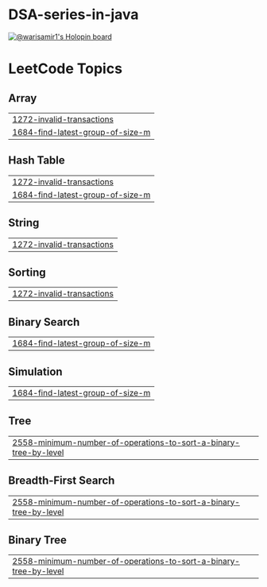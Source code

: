 # DSA-series-in-java
[![@warisamir1's Holopin board](https://holopin.me/warisamir)](https://holopin.io/@warisamir)

<!---LeetCode Topics Start-->
# LeetCode Topics
## Array
|  |
| ------- |
| [1272-invalid-transactions](https://github.com/warisamir/DSA-series-in-java/tree/master/1272-invalid-transactions) |
| [1684-find-latest-group-of-size-m](https://github.com/warisamir/DSA-series-in-java/tree/master/1684-find-latest-group-of-size-m) |
## Hash Table
|  |
| ------- |
| [1272-invalid-transactions](https://github.com/warisamir/DSA-series-in-java/tree/master/1272-invalid-transactions) |
| [1684-find-latest-group-of-size-m](https://github.com/warisamir/DSA-series-in-java/tree/master/1684-find-latest-group-of-size-m) |
## String
|  |
| ------- |
| [1272-invalid-transactions](https://github.com/warisamir/DSA-series-in-java/tree/master/1272-invalid-transactions) |
## Sorting
|  |
| ------- |
| [1272-invalid-transactions](https://github.com/warisamir/DSA-series-in-java/tree/master/1272-invalid-transactions) |
## Binary Search
|  |
| ------- |
| [1684-find-latest-group-of-size-m](https://github.com/warisamir/DSA-series-in-java/tree/master/1684-find-latest-group-of-size-m) |
## Simulation
|  |
| ------- |
| [1684-find-latest-group-of-size-m](https://github.com/warisamir/DSA-series-in-java/tree/master/1684-find-latest-group-of-size-m) |
## Tree
|  |
| ------- |
| [2558-minimum-number-of-operations-to-sort-a-binary-tree-by-level](https://github.com/warisamir/DSA-series-in-java/tree/master/2558-minimum-number-of-operations-to-sort-a-binary-tree-by-level) |
## Breadth-First Search
|  |
| ------- |
| [2558-minimum-number-of-operations-to-sort-a-binary-tree-by-level](https://github.com/warisamir/DSA-series-in-java/tree/master/2558-minimum-number-of-operations-to-sort-a-binary-tree-by-level) |
## Binary Tree
|  |
| ------- |
| [2558-minimum-number-of-operations-to-sort-a-binary-tree-by-level](https://github.com/warisamir/DSA-series-in-java/tree/master/2558-minimum-number-of-operations-to-sort-a-binary-tree-by-level) |
<!---LeetCode Topics End-->